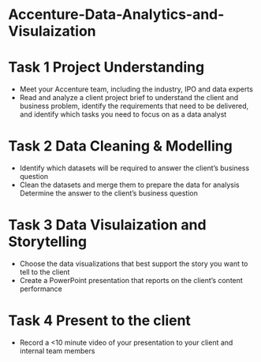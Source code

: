 # Accenture-Data-Analytics-and-Visulaization

# Task 1 Project Understanding

- Meet your Accenture team, including the industry, IPO and data experts
- Read and analyze a client project brief to understand the client and business problem, identify the requirements that need to be delivered, and identify which tasks you need   to focus on as a data analyst

# Task 2 Data Cleaning & Modelling

- Identify which datasets will be required to answer the client’s business question
- Clean the datasets and merge them to prepare the data for analysis
  Determine the answer to the client’s business question

# Task 3 Data Visulaization and Storytelling

- Choose the data visualizations that best support the story you want to tell to the client
- Create a PowerPoint presentation that reports on the client’s content performance

# Task 4 Present to the client

- Record a <10 minute video of your presentation to your client and internal team members 


